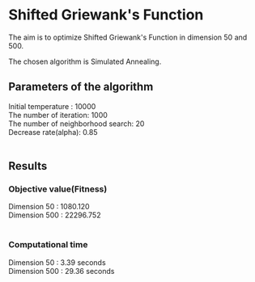 # Shifted Griewank's Function

The aim is to optimize Shifted Griewank's Function in dimension 50 and 500. <br />

The chosen algorithm is Simulated Annealing. <br />

## Parameters of the algorithm<br />
Initial temperature : 10000<br />
The number of iteration: 1000<br />
The number of neighborhood search: 20<br />
Decrease rate(alpha): 0.85<br /><br />


## Results<br />
### Objective value(Fitness)<br />
Dimension 50 : 1080.120<br />
Dimension 500 : 22296.752<br /><br />

### Computational time<br />
Dimension 50 : 3.39 seconds<br />
Dimension 500 : 29.36 seconds<br />
